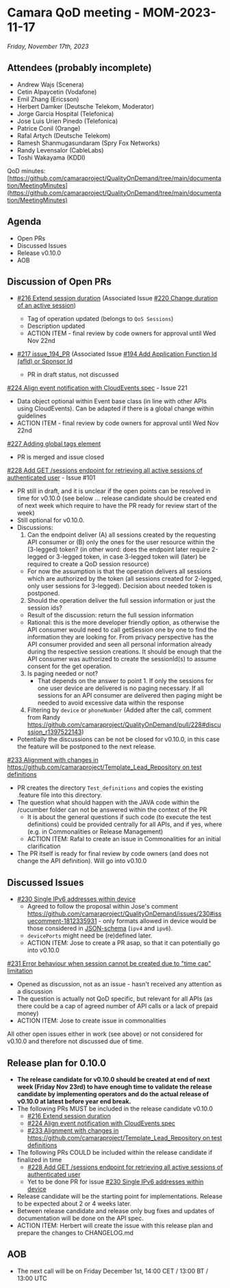 # Camara QoD meeting - MOM-2023-11-17

*Friday, November 17th, 2023*

## Attendees (probably incomplete)

* Andrew Wajs (Scenera)
* Cetin Alpaycetin (Vodafone)
* Emil Zhang (Ericsson)
* Herbert Damker (Deutsche Telekom, Moderator)
* Jorge Garcia Hospital (Telefonica)
* Jose Luis Urien Pinedo (Telefonica)
* Patrice Conil (Orange)
* Rafal Artych (Deutsche Telekom)
* Ramesh Shanmugasundaram (Spry Fox Networks)
* Randy Levensalor (CableLabs)
* Toshi Wakayama (KDDI)


QoD minutes: [https://github.com/camaraproject/QualityOnDemand/tree/main/documentation/MeetingMinutes](https://github.com/camaraproject/QualityOnDemand/tree/main/documentation/MeetingMinutes)

## Agenda

* Open PRs
* Discussed Issues
* Release v0.10.0
* AOB

## Discussion of Open PRs

* [#216 Extend session duration](https://github.com/camaraproject/QualityOnDemand/pull/216) (Associated Issue [#220 Change duration of an active session](https://github.com/camaraproject/QualityOnDemand/issues/220))
  * Tag of operation updated (belongs to `QoS Sessions`)
  * Description updated
  * ACTION ITEM - final review by code owners for approval until Wed Nov 22nd
 
* [#217 issue_194_PR](https://github.com/camaraproject/QualityOnDemand/pull/217) (Associated Issue [#194 Add Application Function Id (afId) or Sponsor Id](https://github.com/camaraproject/QualityOnDemand/issues/194)
  * PR in draft status, not discussed

[#224 Align event notification with CloudEvents spec](https://github.com/camaraproject/QualityOnDemand/pull/224) - Issue 221
  * Data object optional within Event base class (in line with other APIs using CloudEvents). Can be adapted if there is a global change within guidelines
  * ACTION ITEM - final review by code owners for approval until Wed Nov 22nd

[#227 Adding global tags element](https://github.com/camaraproject/QualityOnDemand/pull/227)
  * PR is merged and issue closed

[#228 Add GET /sessions endpoint for retrieving all active sessions of authenticated user](https://github.com/camaraproject/QualityOnDemand/pull/228) - Issue #101
  * PR still in draft, and it is unclear if the open points can be resolved in time for v0.10.0 (see below ... release candidate should be created end of next week which require to have the PR ready for review start of the week)
  * Still optional for v0.10.0.
  * Discussions: 
    1. Can the endpoint deliver (A) all sessions created by the requesting API consumer or (B) only the ones for the user resource within the (3-legged) token? (in other word: does the endpoint later require 2-legged or 3-legged token, in case 3-legged token will (later) be required to create a QoD session resource)
      * For now the assumption is that the operation delivers all sessions which are authorized by the token (all sessions created for 2-legged, only user sessions for 3-legged). Decision about needed token is postponed.
    2. Should the operation deliver the full session information or just the session ids? 
      * Result of the discussion: return the full session information
      * Rational: this is the more developer friendly option, as otherwise the API consumer would need to call getSession one by one to find the information they are looking for. From privacy perspective has the API consumer provided and seen all personal information already during the respective session creations. It should be enough that the API consumer was authorized to create the sessionId(s) to assume consent for the get operation.
    3. Is paging needed or not?
       * That depends on the answer to point 1. If only the sessions for one user device are delivered is no paging necessary. If all sessions for an API consumer are delivered then paging might be needed to avoid excessive data within the response
    4. Filtering by `device` or `phoneNumber` (Added after the call, comment from Randy https://github.com/camaraproject/QualityOnDemand/pull/228#discussion_r1397522143)
  * Potentially the discussions can be not be closed for v0.10.0, in this case the feature will be postponed to the next release.

[#233 Alignment with changes in https://github.com/camaraproject/Template_Lead_Repository on test definitions](https://github.com/camaraproject/QualityOnDemand/pull/233)
  * PR creates the directory `Test_definitions` and copies the existing .feature file into this directory.
  * The question what should happen with the JAVA code within the /cucumber folder can not be answered within the context of the PR
    * It is about the general questions if such code (to execute the test definitions) could be provided centrally for all APIs, and if yes, where (e.g. in Commonalities or Release Management)
    * ACTION ITEM: Rafal to create an issue in Commonalities for an initial clarification
  * The PR itself is ready for final review by code owners (and does not change the API definition). Will go into v0.10.0



## Discussed Issues 

* [#230 Single IPv6 addresses within device](https://github.com/camaraproject/QualityOnDemand/issues/230)
  * Agreed to follow the proposal within Jose's comment https://github.com/camaraproject/QualityOnDemand/issues/230#issuecomment-1812335931 - only formats allowed in device would be those considered in [JSON-schema](https://json-schema.org/understanding-json-schema/reference/string#ip-addresses) (`ipv4` and `ipv6`).
  * `devicePorts` might need be (re)defined later.
  * ACTION ITEM: Jose to create a PR asap, so that it can potentially go into v0.10.0

[#231 Error behaviour when session cannot be created due to "time cap" limitation](https://github.com/camaraproject/QualityOnDemand/discussions/231)
  * Opened as discussion, not as an issue - hasn't received any attention as a discussion
  * The question is actually not QoD specific, but relevant for all APIs (as there could be a cap of agreed number of API calls or a lack of prepaid money)
  * ACTION ITEM: Jose to create issue in commonalities


All other open issues either in work (see above) or not considered for v0.10.0 and therefore not discussed due of time.

## Release plan for 0.10.0

* **The release candidate for v0.10.0 should be created at end of next week (Friday Nov 23rd) to have enough time to validate the release candidate by implementing operators and do the actual release of v0.10.0 at latest before year end break.**
* The following PRs MUST be included in the release candidate v0.10.0
  * [#216 Extend session duration](https://github.com/camaraproject/QualityOnDemand/pull/216)
  * [#224 Align event notification with CloudEvents spec](https://github.com/camaraproject/QualityOnDemand/pull/224)
  * [#233 Alignment with changes in https://github.com/camaraproject/Template_Lead_Repository on test definitions](https://github.com/camaraproject/QualityOnDemand/pull/233)
* The following PRs COULD be included within the release candidate if finalized in time
  * [#228 Add GET /sessions endpoint for retrieving all active sessions of authenticated user](https://github.com/camaraproject/QualityOnDemand/pull/228)
  * Yet to be done PR for issue [#230 Single IPv6 addresses within device](https://github.com/camaraproject/QualityOnDemand/issues/230)
* Release candidate will be the starting point for implementations. Release to be expected about 2 or 4 weeks later.
* Between release candidate and release only bug fixes and updates of documentation will be done on the API spec.
* ACTION ITEM: Herbert will create the issue with this release plan and prepare the changes to CHANGELOG.md 

## AOB

* The next call will be on Friday December 1st, 14:00 CET / 13:00 BT / 13:00 UTC
